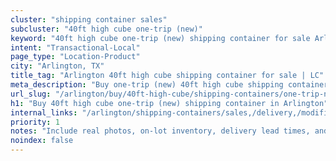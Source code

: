 ```yaml
---
cluster: "shipping container sales"
subcluster: "40ft high cube one-trip (new)"
keyword: "40ft high cube one-trip (new) shipping container for sale Arlington, TX"
intent: "Transactional-Local"
page_type: "Location-Product"
city: "Arlington, TX"
title_tag: "Arlington 40ft high cube shipping container for sale | LC"
meta_description: "Buy one-trip (new) 40ft high cube shipping container sale with local delivery in Arlington, TX. LC Container — local Since 2003. Request a fast quote today."
url_slug: "/arlington/buy/40ft-high-cube/shipping-containers/one-trip-new"
h1: "Buy 40ft high cube one-trip (new) shipping container in Arlington"
internal_links: "/arlington/shipping-containers/sales,/delivery,/modifications"
priority: 1
notes: "Include real photos, on-lot inventory, delivery lead times, and financing info."
noindex: false
---
```


<!-- TODO: Add unique city/inventory copy, images, and internal links here. -->

